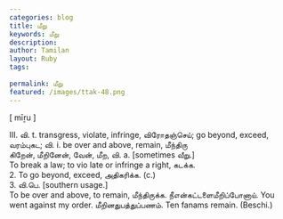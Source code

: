 ```yaml
---
categories: blog
title: மீறு
keywords: மீறு
description: 
author: Tamilan
layout: Ruby
tags: 
 
permalink: மீறு
featured: /images/ttak-48.png
---
```

  
[ mīṟu ]  
  
III. வி. t. transgress, violate, infringe, விரோதஞ்செய்; go beyond, exceed, வரம்புகட; வி. i. be over and above, remain, மீந்திரு  
கிறேன், மீறினேன், வேன், மீற, வி. a. [sometimes வீறு.]  
To break a law; to vio late or infringe a right, கடக்க.   
2. To go beyond, exceed, அதிகரிக்க. (c.)   
3. வி.பெ. [southern usage.]  
To be over and above, to remain, மீந்திருக்க. நீஎன்கட்டளைமீறிப்போனாய். You went against my order. மீறினதுபத்துப்பணம். Ten fanams remain. (Beschi.)